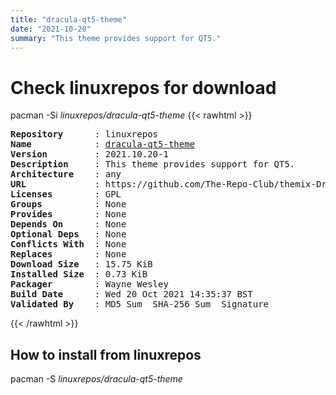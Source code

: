 ```yaml
---
title: "dracula-qt5-theme"
date: "2021-10-20"
summary: "This theme provides support for QT5."
---
```


# Check linuxrepos for download

pacman -Si *linuxrepos/dracula-qt5-theme*
{{< rawhtml >}}
<pre class="highlight">
<b>Repository</b>      : linuxrepos
<b>Name</b>            : <a href="../../static/x86_64/dracula-qt5-theme-2021.10.20-1-any.pkg.tar.zst">dracula-qt5-theme</a>
<b>Version</b>         : 2021.10.20-1
<b>Description</b>     : This theme provides support for QT5.
<b>Architecture</b>    : any
<b>URL</b>             : https://github.com/The-Repo-Club/themix-Dracula
<b>Licenses</b>        : GPL
<b>Groups</b>          : None
<b>Provides</b>        : None
<b>Depends On</b>      : None
<b>Optional Deps</b>   : None
<b>Conflicts With</b>  : None
<b>Replaces</b>        : None
<b>Download Size</b>   : 15.75 KiB
<b>Installed Size</b>  : 0.73 KiB
<b>Packager</b>        : Wayne Wesley <wayne6324@gmail.com>
<b>Build Date</b>      : Wed 20 Oct 2021 14:35:37 BST
<b>Validated By</b>    : MD5 Sum  SHA-256 Sum  Signature
</pre>
{{< /rawhtml >}}
## How to install from linuxrepos

pacman -S *linuxrepos/dracula-qt5-theme*
